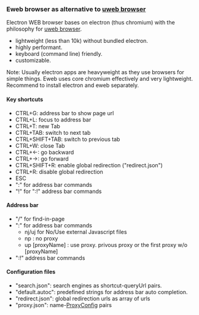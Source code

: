 ### Eweb browser as alternative to [uweb browser](https://github.com/torappinfo/uweb)
Electron WEB browser bases on electron (thus chromium) with the philosophy for [uweb browser](https://gitlab.com/jamesfengcao/uweb).

- lightweight (less than 10k) without bundled electron.
- highly performant.
- keyboard (command line) friendly.
- customizable.

Note: Usually electron apps are heavyweight as they use browsers for simple things. Eweb uses core chromium effectively and very lightweight. Recommend to install electron and eweb separately.

#### Key shortcuts
- CTRL+G: address bar to show page url
- CTRL+L: focus to address bar
- CTRL+T: new Tab
- CTRL+TAB: switch to next tab
- CTRL+SHIFT+TAB: switch to previous tab
- CTRL+W: close Tab
- CTRL+<-: go backward
- CTRL+->: go forward
- CTRL+SHIFT+R: enable global redirection ("redirect.json")
- CTRL+R: disable global redirection
- ESC
- ":" for address bar commands
- "!" for ":!" address bar commands

#### Address bar
- "/" for find-in-page
- ":" for address bar commands
  - nj/uj for No/Use external Javascript files
  - np : no proxy
  - up [proxyName] : use proxy. privous proxy or the first proxy w/o [proxyName]
- ":!" address bar commands

#### Configuration files
- "search.json": search engines as shortcut-queryUrl pairs.
- "default.autoc": predefined strings for address bar auto completion.
- "redirect.json": global redirection urls as array of urls
- "proxy.json": name-[ProxyConfig](https://www.electronjs.org/docs/latest/api/structures/proxy-config) pairs